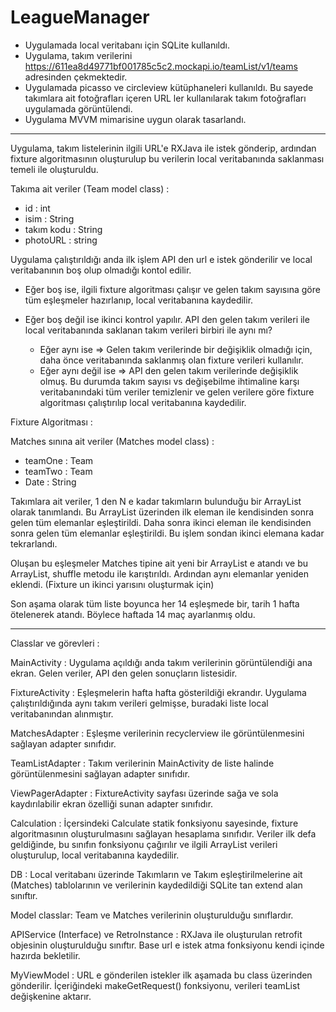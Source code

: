 # LeagueManager

- Uygulamada local veritabanı için SQLite kullanıldı.
- Uygulama, takım verilerini https://611ea8d49771bf001785c5c2.mockapi.io/teamList/v1/teams adresinden çekmektedir.
- Uygulamada picasso ve circleview kütüphaneleri kullanıldı. Bu sayede takımlara ait fotoğrafları içeren URL ler kullanılarak takım fotoğrafları uygulamada görüntülendi.
- Uygulama MVVM mimarisine uygun olarak tasarlandı.

************************************************************

Uygulama, takım listelerinin ilgili URL'e RXJava ile istek gönderip, ardından fixture algoritmasının 
oluşturulup bu verilerin local veritabanında saklanması temeli ile oluşturuldu.


Takıma ait veriler (Team model class) :
 - id : int
 - isim : String
 - takım kodu : String
 - photoURL :  string


Uygulama çalıştırıldığı anda ilk işlem API den url e istek gönderilir ve local veritabanının boş olup olmadığı kontol edilir. 

  - Eğer boş ise, ilgili fixture algoritması çalışır ve gelen takım sayısına göre tüm eşleşmeler hazırlanıp, local veritabanına kaydedilir.
  
  - Eğer boş değil ise ikinci kontrol yapılır. API den gelen takım verileri ile local veritabanında saklanan takım verileri birbiri ile aynı mı?
    
    - Eğer aynı ise => Gelen takım verilerinde bir değişiklik olmadığı için, daha önce veritabanında saklanmış olan fixture verileri kullanılır.
    - Eğer aynı değil ise => API den gelen takım verilerinde değişiklik olmuş. Bu durumda takım sayısı vs değişebilme ihtimaline karşı veritabanındaki tüm veriler temizlenir ve gelen verilere göre fixture algoritması çalıştırılıp local veritabanına kaydedilir.
    
   
 Fixture Algoritması : 
 
 Matches sınına ait veriler (Matches model class) :
 - teamOne : Team
 - teamTwo : Team
 - Date : String
 
 
 Takımlara ait veriler, 1 den N e kadar takımların bulunduğu bir ArrayList olarak tanımlandı. 
 Bu ArrayList üzerinden ilk eleman ile kendisinden sonra gelen tüm elemanlar eşleştirildi.
 Daha sonra ikinci eleman ile kendisinden sonra gelen tüm elemanlar eşleştirildi.
 Bu işlem sondan ikinci elemana kadar tekrarlandı.
 
 Oluşan bu eşleşmeler Matches tipine ait yeni bir ArrayList e atandı ve bu ArrayList, shuffle metodu ile karıştırıldı.
 Ardından aynı elemanlar yeniden eklendi. (Fixture un ikinci yarısını oluşturmak için)
 
 Son aşama olarak tüm liste boyunca her 14 eşleşmede bir, tarih 1 hafta ötelenerek atandı. Böylece haftada 14 maç ayarlanmış oldu.
 
 **************************************************
 Classlar ve görevleri :
 
 MainActivity : Uygulama açıldığı anda takım verilerinin görüntülendiği ana ekran. Gelen veriler, API den gelen sonuçların listesidir.

 FixtureActivity : Eşleşmelerin hafta hafta gösterildiği ekrandır. Uygulama çalıştırıldığında aynı takım verileri gelmişse, buradaki liste local veritabanından alınmıştır.
 
 
 MatchesAdapter : Eşleşme verilerinin recyclerview ile görüntülenmesini sağlayan adapter sınıfıdır.
 
 TeamListAdapter : Takım verilerinin MainActivity de liste halinde görüntülenmesini sağlayan adapter sınıfıdır.
 
 ViewPagerAdapter : FixtureActivity sayfası üzerinde sağa ve sola kaydırılabilir ekran özelliği sunan adapter sınıfıdır.
 
 
 Calculation : İçersindeki Calculate statik fonksiyonu sayesinde, fixture algoritmasının oluşturulmasını sağlayan hesaplama sınıfıdır. Veriler ilk defa geldiğinde, bu sınıfın 
 fonksiyonu çağırılır ve ilgili ArrayList<Matches> verileri oluşturulup, local veritabanına kaydedilir.
 
 
 DB : Local veritabanı üzerinde Takımların ve Takım eşleştirilmelerine ait (Matches) tablolarının ve verilerinin kaydedildiği SQLite tan extend alan sınıftır.
 
 
 Model classlar: Team ve Matches verilerinin oluşturulduğu sınıflardır.
 
 
 APIService (Interface)  ve RetroInstance : RXJava ile oluşturulan retrofit objesinin oluşturulduğu sınıftır. Base url e istek atma fonksiyonu kendi içinde hazırda bekletilir.
 
 
 MyViewModel : URL e gönderilen istekler ilk aşamada bu class üzerinden gönderilir. İçeriğindeki makeGetRequest() fonksiyonu, verileri teamList değişkenine aktarır.
 
 
 
 
 
 
 
 

